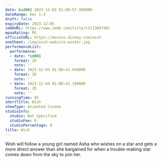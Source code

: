 ```yaml
---
date: &id001 2023-12-02 01:00:57.986000
dateRange: Dec 1-3
draft: false
expiryDate: 2023-12-05
imdbURL: https://www.imdb.com/title/tt11304740/
mpaaRating: PG
officialURL: https://movies.disney.com/wish
oneSheet: /img/wish-website-poster.jpg
performanceList:
  performance:
  - date: *id001
    format: 2D
    note: ''
  - date: 2023-12-03 01:00:41.944000
    format: 2D
    note: ''
  - date: 2023-12-04 01:00:42.199000
    format: 2D
    note: ''
runningTime: 95
shortTitle: Wish
showType: Animated Cinema
studioInfo:
  studio: Not Specified
  studioFee: 0
  studioPercentage: 0
title: Wish
---
```


Wish will follow a young girl named Asha who wishes on a star and gets a more direct answer than she bargained for when a trouble-making star comes down from the sky to join her.